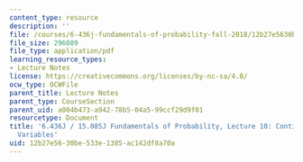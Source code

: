```yaml
---
content_type: resource
description: ''
file: /courses/6-436j-fundamentals-of-probability-fall-2018/12b27e5630be533e1385ac142df8a70a_MIT6_436JF18_lec10.pdf
file_size: 296089
file_type: application/pdf
learning_resource_types:
- Lecture Notes
license: https://creativecommons.org/licenses/by-nc-sa/4.0/
ocw_type: OCWFile
parent_title: Lecture Notes
parent_type: CourseSection
parent_uid: a004b473-a942-78b5-04a5-99ccf29d9f01
resourcetype: Document
title: '6.436J / 15.085J Fundamentals of Probability, Lecture 10: Continuous Random
  Variables'
uid: 12b27e56-30be-533e-1385-ac142df8a70a
---
```

